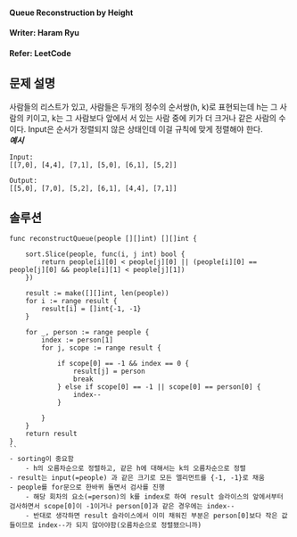 #### Queue Reconstruction by Height
#### Writer: Haram Ryu
#### Refer: LeetCode

## 문제 설명
사람들의 리스트가 있고, 사람들은 두개의 정수의 순서쌍(h, k)로 표현되는데
h는 그 사람의 키이고, k는 그 사람보다 앞에서 서 있는 사람 중에 키가 더 크거나 같은 사람의 수이다.
Input은 순서가 정렬되지 않은 상태인데 이걸 규칙에 맞게 정렬해야 한다.  
***예시***  

```
Input:
[[7,0], [4,4], [7,1], [5,0], [6,1], [5,2]]

Output:
[[5,0], [7,0], [5,2], [6,1], [4,4], [7,1]]
```

## 솔루션
```
func reconstructQueue(people [][]int) [][]int {

	sort.Slice(people, func(i, j int) bool {
		return people[i][0] < people[j][0] || (people[i][0] == people[j][0] && people[i][1] < people[j][1])
	})

	result := make([][]int, len(people))
	for i := range result {
		result[i] = []int{-1, -1}
	}

	for _, person := range people {
		index := person[1]
		for j, scope := range result {

			if scope[0] == -1 && index == 0 {
				result[j] = person
				break
			} else if scope[0] == -1 || scope[0] == person[0] {
				index--
			}

		}
	}
	return result
}
``
- sorting이 중요함
    - h의 오름차순으로 정렬하고, 같은 h에 대해서는 k의 오름차순으로 정렬
- result는 input(=people) 과 같은 크기로 모든 엘리먼트를 {-1, -1}로 채움
- people를 for문으로 한바퀴 돌면서 검사를 진행
    - 해당 회차의 요소(=person)의 k를 index로 하여 result 슬라이스의 앞에서부터 검사하면서 scope[0]이 -1이거나 person[0]과 같은 경우에는 index--
    - 반대로 생각하면 result 슬라이스에서 이미 채워진 부분은 person[0]보다 작은 값들이므로 index--가 되지 않아야함(오름차순으로 정렬됐으니까)

